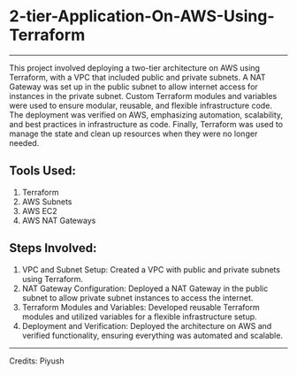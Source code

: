 # 2-tier-Application-On-AWS-Using-Terraform
-------------------------------------------------------------


This project involved deploying a two-tier architecture on AWS using Terraform, with a VPC that included public and private subnets. A NAT Gateway was set up in the public subnet to allow internet access for instances in the private subnet. Custom Terraform modules and variables were used to ensure modular, reusable, and flexible infrastructure code. The deployment was verified on AWS, emphasizing automation, scalability, and best practices in infrastructure as code. Finally, Terraform was used to manage the state and clean up resources when they were no longer needed.

## Tools Used:
1. Terraform
2. AWS Subnets
3. AWS EC2
4. AWS NAT Gateways

## Steps Involved:
1. VPC and Subnet Setup: Created a VPC with public and private subnets using Terraform.
2. NAT Gateway Configuration: Deployed a NAT Gateway in the public subnet to allow private subnet instances to access the internet.
3. Terraform Modules and Variables: Developed reusable Terraform modules and utilized variables for a flexible infrastructure setup.
4. Deployment and Verification: Deployed the architecture on AWS and verified functionality, ensuring everything was automated and scalable.

 

----------------------------------------------------------------
Credits: Piyush
